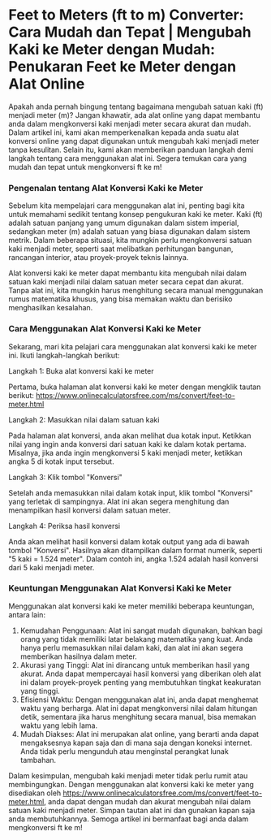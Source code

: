 Feet to Meters (ft to m) Converter: Cara Mudah dan Tepat | Mengubah Kaki ke Meter dengan Mudah: Penukaran Feet ke Meter dengan Alat Online
==========================================================================================================================================

Apakah anda pernah bingung tentang bagaimana mengubah satuan kaki (ft) menjadi meter (m)? Jangan khawatir, ada alat online yang dapat membantu anda dalam mengkonversi kaki menjadi meter secara akurat dan mudah. Dalam artikel ini, kami akan memperkenalkan kepada anda suatu alat konversi online yang dapat digunakan untuk mengubah kaki menjadi meter tanpa kesulitan. Selain itu, kami akan memberikan panduan langkah demi langkah tentang cara menggunakan alat ini. Segera temukan cara yang mudah dan tepat untuk mengkonversi ft ke m!

### Pengenalan tentang Alat Konversi Kaki ke Meter

Sebelum kita mempelajari cara menggunakan alat ini, penting bagi kita untuk memahami sedikit tentang konsep pengukuran kaki ke meter. Kaki (ft) adalah satuan panjang yang umum digunakan dalam sistem imperial, sedangkan meter (m) adalah satuan yang biasa digunakan dalam sistem metrik. Dalam beberapa situasi, kita mungkin perlu mengkonversi satuan kaki menjadi meter, seperti saat melibatkan perhitungan bangunan, rancangan interior, atau proyek-proyek teknis lainnya.

Alat konversi kaki ke meter dapat membantu kita mengubah nilai dalam satuan kaki menjadi nilai dalam satuan meter secara cepat dan akurat. Tanpa alat ini, kita mungkin harus menghitung secara manual menggunakan rumus matematika khusus, yang bisa memakan waktu dan berisiko menghasilkan kesalahan.

### Cara Menggunakan Alat Konversi Kaki ke Meter

Sekarang, mari kita pelajari cara menggunakan alat konversi kaki ke meter ini. Ikuti langkah-langkah berikut:

Langkah 1: Buka alat konversi kaki ke meter

Pertama, buka halaman alat konversi kaki ke meter dengan mengklik tautan berikut: <https://www.onlinecalculatorsfree.com/ms/convert/feet-to-meter.html>

Langkah 2: Masukkan nilai dalam satuan kaki

Pada halaman alat konversi, anda akan melihat dua kotak input. Ketikkan nilai yang ingin anda konversi dari satuan kaki ke dalam kotak pertama. Misalnya, jika anda ingin mengkonversi 5 kaki menjadi meter, ketikkan angka 5 di kotak input tersebut.

Langkah 3: Klik tombol "Konversi"

Setelah anda memasukkan nilai dalam kotak input, klik tombol "Konversi" yang terletak di sampingnya. Alat ini akan segera menghitung dan menampilkan hasil konversi dalam satuan meter.

Langkah 4: Periksa hasil konversi

Anda akan melihat hasil konversi dalam kotak output yang ada di bawah tombol "Konversi". Hasilnya akan ditampilkan dalam format numerik, seperti "5 kaki = 1.524 meter". Dalam contoh ini, angka 1.524 adalah hasil konversi dari 5 kaki menjadi meter.

### Keuntungan Menggunakan Alat Konversi Kaki ke Meter

Menggunakan alat konversi kaki ke meter memiliki beberapa keuntungan, antara lain:

1. Kemudahan Penggunaan: Alat ini sangat mudah digunakan, bahkan bagi orang yang tidak memiliki latar belakang matematika yang kuat. Anda hanya perlu memasukkan nilai dalam kaki, dan alat ini akan segera memberikan hasilnya dalam meter.
2. Akurasi yang Tinggi: Alat ini dirancang untuk memberikan hasil yang akurat. Anda dapat mempercayai hasil konversi yang diberikan oleh alat ini dalam proyek-proyek penting yang membutuhkan tingkat keakuratan yang tinggi.
3. Efisiensi Waktu: Dengan menggunakan alat ini, anda dapat menghemat waktu yang berharga. Alat ini dapat mengkonversi nilai dalam hitungan detik, sementara jika harus menghitung secara manual, bisa memakan waktu yang lebih lama.
4. Mudah Diakses: Alat ini merupakan alat online, yang berarti anda dapat mengaksesnya kapan saja dan di mana saja dengan koneksi internet. Anda tidak perlu mengunduh atau menginstal perangkat lunak tambahan.

Dalam kesimpulan, mengubah kaki menjadi meter tidak perlu rumit atau membingungkan. Dengan menggunakan alat konversi kaki ke meter yang disediakan oleh <https://www.onlinecalculatorsfree.com/ms/convert/feet-to-meter.html>, anda dapat dengan mudah dan akurat mengubah nilai dalam satuan kaki menjadi meter. Simpan tautan alat ini dan gunakan kapan saja anda membutuhkannya. Semoga artikel ini bermanfaat bagi anda dalam mengkonversi ft ke m!